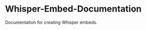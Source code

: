 Whisper-Embed-Documentation
===========================

Documentation for creating Whisper embeds.
